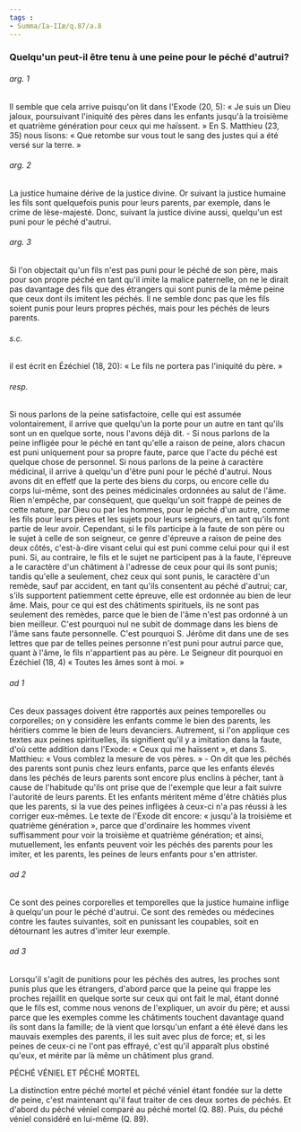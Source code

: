 ```yaml
---
tags : 
- Summa/Ia-IIæ/q.87/a.8
---
```


### Quelqu'un peut-il être tenu à une peine pour le péché d'autrui?

###### arg. 1
Il semble que cela arrive puisqu'on lit dans l'Exode (20, 5): « Je suis un Dieu jaloux, poursuivant l'iniquité des pères dans les enfants jusqu'à la troisième et quatrième génération pour ceux qui me haïssent. » En S. Matthieu (23, 35) nous lisons: « Que retombe sur vous tout le sang des justes qui a été versé sur la terre. » 

###### arg. 2
La justice humaine dérive de la justice divine. Or suivant la justice humaine les fils sont quelquefois punis pour leurs parents, par exemple, dans le crime de lèse-majesté. Donc, suivant la justice divine aussi, quelqu'un est puni pour le péché d'autrui. 

###### arg. 3
Si l'on objectait qu'un fils n'est pas puni pour le péché de son père, mais pour son propre péché en tant qu'il imite la malice paternelle, on ne le dirait pas davantage des fils que des étrangers qui sont punis de la même peine que ceux dont ils imitent les péchés. Il ne semble donc pas que les fils soient punis pour leurs propres péchés, mais pour les péchés de leurs parents. 

###### s.c.
il est écrit en Ézéchiel (18, 20): « Le fils ne portera pas l'iniquité du père. » 

###### resp.
Si nous parlons de la peine satisfactoire, celle qui est assumée volontairement, il arrive que quelqu'un la porte pour un autre en tant qu'ils sont un en quelque sorte, nous l'avons déjà dit. - Si nous parlons de la peine infligée pour le péché en tant qu'elle a raison de peine, alors chacun est puni uniquement pour sa propre faute, parce que l'acte du péché est quelque chose de personnel. Si nous parlons de la peine à caractère médicinal, il arrive à quelqu'un d'être puni pour le péché d'autrui. Nous avons dit en effetf que la perte des biens du corps, ou encore celle du corps lui-même, sont des peines médicinales ordonnées au salut de l'âme. Rien n'empêche, par conséquent, que quelqu'un soit frappé de peines de cette nature, par Dieu ou par les hommes, pour le péché d'un autre, comme les fils pour leurs pères et les sujets pour leurs seigneurs, en tant qu'ils font partie de leur avoir. Cependant, si le fils participe à la faute de son père ou le sujet à celle de son seigneur, ce genre d'épreuve a raison de peine des deux côtés, c'est-à-dire visant celui qui est puni comme celui pour qui il est puni. Si, au contraire, le fils et le sujet ne participent pas à la faute, l'épreuve a le caractère d'un châtiment à l'adresse de ceux pour qui ils sont punis; tandis qu'elle a seulement, chez ceux qui sont punis, le caractère d'un remède, sauf par accident, en tant qu'ils consentent au péché d'autrui; car, s'ils supportent patiemment cette épreuve, elle est ordonnée au bien de leur âme. Mais, pour ce qui est des châtiments spirituels, ils ne sont pas seulement des remèdes, parce que le bien de l'âme n'est pas ordonné à un bien meilleur. C'est pourquoi nul ne subit de dommage dans les biens de l'âme sans faute personnelle. C'est pourquoi S. Jérôme dit dans une de ses lettres que par de telles peines personne n'est puni pour autrui parce que, quant à l'âme, le fils n'appartient pas au père. Le Seigneur dit pourquoi en Ézéchiel (18, 4) « Toutes les âmes sont à moi. » 

###### ad 1
Ces deux passages doivent être rapportés aux peines temporelles ou corporelles; on y considère les enfants comme le bien des parents, les héritiers comme le bien de leurs devanciers. Autrement, si l'on applique ces textes aux peines spirituelles, ils signifient qu'il y a imitation dans la faute, d'où cette addition dans l'Exode: « Ceux qui me haïssent », et dans S. Matthieu: « Vous comblez la mesure de vos pères. » - On dit que les péchés des parents sont punis chez leurs enfants, parce que les enfants élevés dans les péchés de leurs parents sont encore plus enclins à pécher, tant à cause de l'habitude qu'ils ont prise que de l'exemple que leur a fait suivre l'autorité de leurs parents. Et les enfants méritent même d'être châtiés plus que les parents, si la vue des peines infligées à ceux-ci n'a pas réussi à les corriger eux-mêmes. Le texte de l'Exode dit encore: « jusqu'à la troisième et quatrième génération », parce que d'ordinaire les hommes vivent suffisamment pour voir la troisième et quatrième génération; et ainsi, mutuellement, les enfants peuvent voir les péchés des parents pour les imiter, et les parents, les peines de leurs enfants pour s'en attrister. 

###### ad 2
Ce sont des peines corporelles et temporelles que la justice humaine inflige à quelqu'un pour le péché d'autrui. Ce sont des remèdes ou médecines contre les fautes suivantes, soit en punissant les coupables, soit en détournant les autres d'imiter leur exemple. 

###### ad 3
Lorsqu'il s'agit de punitions pour les péchés des autres, les proches sont punis plus que les étrangers, d'abord parce que la peine qui frappe les proches rejaillit en quelque sorte sur ceux qui ont fait le mal, étant donné que le fils est, comme nous venons de l'expliquer, un avoir du père; et aussi parce que les exemples comme les châtiments touchent davantage quand ils sont dans la famille; de là vient que lorsqu'un enfant a été élevé dans les mauvais exemples des parents, il les suit avec plus de force; et, si les peines de ceux-ci ne l'ont pas effrayé, c'est qu'il apparaît plus obstiné qu'eux, et mérite par là même un châtiment plus grand. 

PÉCHÉ VÉNIEL ET PÉCHÉ MORTEL 

La distinction entre péché mortel et péché véniel étant fondée sur la dette de peine, c'est maintenant qu'il faut traiter de ces deux sortes de péchés. Et d'abord du péché véniel comparé au péché mortel (Q. 88). Puis, du péché véniel considéré en lui-même (Q. 89). 

